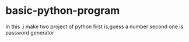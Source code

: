 # basic-python-program
In this ,i make two project of python
first is,guess a number
second one is password generator
